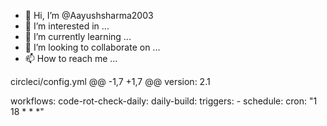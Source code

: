 - 👋 Hi, I’m @Aayushsharma2003
- 👀 I’m interested in ...
- 🌱 I’m currently learning ...
- 💞️ I’m looking to collaborate on ...
- 📫 How to reach me ...

<!---
Asyushsharma2003/Asyushsharma2003 is a ✨ special ✨ repository because its `README.md` (this file) appears on your GitHub profile.
You can click the Preview link to take a look at your changes.
--->
 circleci/config.yml
@@ -1,7 +1,7 @@
version: 2.1

workflows:
  code-rot-check-daily:
  daily-build:
    triggers:
      - schedule:
          cron: "1 18 * * *"

